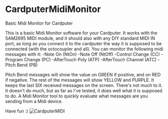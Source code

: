 # CardputerMidiMonitor
Basic Midi Monitor for Cardputer

This is a basic Midi Monitor software for your Cardputer. 
It works with the SAM2695 MIDI module, and it should also with any DIY standard MIDI IN port, as long as you connect it to the cardputer the way it is supposed to be connected (with the octocoupler and all).
You can monitor the following midi messages with it:
-Note On (NtOn)
-Note Off (NtOff)
-Control Change (CC)
-Program Change (PC)
-AfterTouch Poly (ATP)
-AfterTouch Channel (ATC)
-Pitch Bend (PB)

Pitch Bend messages will show the value on GREEN if positive, and on RED if negative. The rest of the messages will show YELLOW and PURPLE.
It keeps the last SIX received messages on the screen.
There's not much to it. It doesn't do much, but as far as I've tested, it does well what it is supposed to do. A Midi Monitor tool to quickly evaluate what messages are you sending from a Midi device.

Have fun :)
![CardputerMIDI](https://github.com/user-attachments/assets/f72d5d48-adbf-42b6-a576-bef7053e6d0b)
